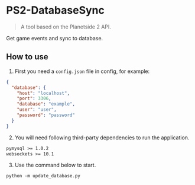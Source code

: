 # PS2-DatabaseSync

> A tool based on the Planetside 2 API.

Get game events and sync to database.

## How to use

1. First you need a `config.json` file in config, for example:

```json
{
  "database": {
    "host": "localhost",
    "port": 3306,
    "database": "example",
    "user": "user",
    "password": "password"
  }
}
```

2. You will need following third-party dependencies to run the application.

```requirements.txt
pymysql >= 1.0.2
websockets >= 10.1
```

3. Use the command below to start.

```shell
python -m update_database.py
```
